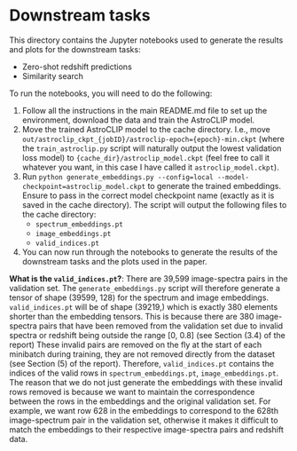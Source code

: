 # Downstream tasks

This directory contains the Jupyter notebooks used to generate the results and plots for the downstream tasks:
- Zero-shot redshift predictions
- Similarity search

To run the notebooks, you will need to do the following:
1. Follow all the instructions in the main README.md file to set up the environment, download the data and train the
AstroCLIP model.
2. Move the trained AstroCLIP model to the cache directory.
I.e., move `out/astroclip_ckpt_{jobID}/astroclip-epoch={epoch}-min.ckpt` (where the `train_astroclip.py` script will
naturally output the lowest validation loss model) to `{cache_dir}/astroclip_model.ckpt` (feel free to call it whatever
you want, in this case I have called it `astroclip_model.ckpt`).
3. Run `python generate_embeddings.py --config=local --model-checkpoint=astroclip_model.ckpt` to generate the trained
embeddings. Ensure to pass in the correct model checkpoint name (exactly as it is saved in the cache directory).
The script will output the following files to the cache directory:
    - `spectrum_embeddings.pt`
    - `image_embeddings.pt`
    - `valid_indices.pt`
4. You can now run through the notebooks to generate the results of the downstream tasks and the plots used in the paper.

**What is the `valid_indices.pt`?**: There are 39,599 image-spectra pairs in the validation set.
The `generate_embeddings.py` script will therefore generate a tensor of shape (39599, 128) for the spectrum and image embeddings.
`valid_indices.pt` will be of shape (39219,) which is exactly 380 elements shorter than the embedding tensors.
This is because there are 380 image-spectra pairs that have been removed from the validation set due to invalid spectra
or redshift being outside the range [0, 0.8] (see Section (3.4) of the report)
These invalid pairs are removed on the fly at the start of each minibatch during training, they are not removed directly
from the dataset (see Section (5) of the report).
Therefore, `valid_indices.pt` contains the indices of the valid rows in `spectrum_embeddings.pt`, `image_embeddings.pt`.
The reason that we do not just generate the embeddings with these invalid rows removed is because we want to maintain the
correspondence between the rows in the embeddings and the original validation set.
For example, we want row 628 in the embeddings to correspond to the 628th image-spectrum pair in the validation set,
otherwise it makes it difficult to match the embeddings to their respective image-spectra pairs and redshift data.
